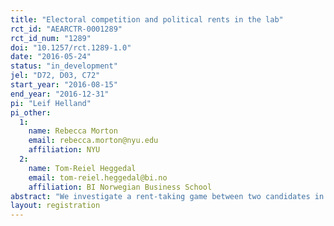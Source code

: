 ```yaml
---
title: "Electoral competition and political rents in the lab"
rct_id: "AEARCTR-0001289"
rct_id_num: "1289"
doi: "10.1257/rct.1289-1.0"
date: "2016-05-24"
status: "in_development"
jel: "D72, D03, C72"
start_year: "2016-08-15"
end_year: "2016-12-31"
pi: "Leif Helland"
pi_other:
  1:
    name: Rebecca Morton
    email: rebecca.morton@nyu.edu
    affiliation: NYU
  2:
    name: Tom-Reiel Heggedal
    email: tom-reiel.heggedal@bi.no
    affiliation: BI Norwegian Business School
abstract: "We investigate a rent-taking game between two candidates in a laboratory experiment. We are particularly interested in the interaction between noise and exogenous rents on rent-taking behavior. "
layout: registration
---
```



